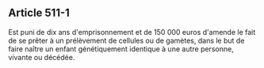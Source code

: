 Article 511-1
----
Est puni de dix ans d'emprisonnement et de 150 000 euros d'amende le fait de se
prêter à un prélèvement de cellules ou de gamètes, dans le but de faire naître
un enfant génétiquement identique à une autre personne, vivante ou décédée.
